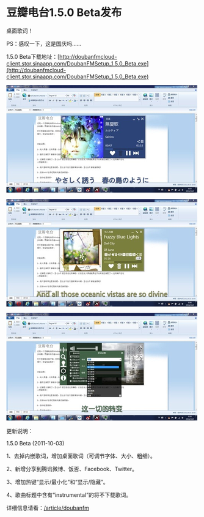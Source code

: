 # 豆瓣电台1.5.0 Beta发布

桌面歌词！

PS：感叹一下，这是国庆吗……

1.5.0 Beta下载地址：[http://doubanfmcloud-client.stor.sinaapp.com/DoubanFMSetup_1.5.0_Beta.exe](http://doubanfmcloud-client.stor.sinaapp.com/DoubanFMSetup_1.5.0_Beta.exe)

[<img style="background-image: none; border-bottom: 0px; border-left: 0px; padding-left: 0px; padding-right: 0px; display: inline; border-top: 0px; border-right: 0px; padding-top: 0px" title="abc" border="0" alt="abc" src="/attachment/up/blog/images/1.5.0-Beta_13DE0/abc_thumb.jpg" width="500" height="281" />](/attachment/up/blog/images/1.5.0-Beta_13DE0/abc.jpg)

[<img style="background-image: none; border-bottom: 0px; border-left: 0px; padding-left: 0px; padding-right: 0px; display: inline; border-top: 0px; border-right: 0px; padding-top: 0px" title="abc2" border="0" alt="abc2" src="/attachment/up/blog/images/1.5.0-Beta_13DE0/abc2_thumb.jpg" width="500" height="281" />](/attachment/up/blog/images/1.5.0-Beta_13DE0/abc2.jpg)

[<img style="background-image: none; border-bottom: 0px; border-left: 0px; padding-left: 0px; padding-right: 0px; display: inline; border-top: 0px; border-right: 0px; padding-top: 0px" title="abc3" border="0" alt="abc3" src="/attachment/up/blog/images/1.5.0-Beta_13DE0/abc3_thumb.jpg" width="500" height="281" />](/attachment/up/blog/images/1.5.0-Beta_13DE0/abc3.jpg)

更新说明：

1.5.0 Beta (2011-10-03)

1、去掉内嵌歌词，增加桌面歌词（可调节字体、大小、粗细）。

2、新增分享到腾讯微博、饭否、Facebook、Twitter。

3、增加热键“显示/最小化”和“显示/隐藏”。

4、歌曲标题中含有“instrumental”的将不下载歌词。

详细信息请看：[/article/doubanfm](/article/doubanfm)
